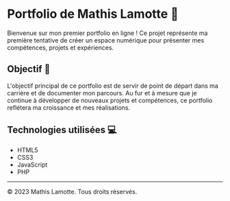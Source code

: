 # Portfolio de Mathis Lamotte 🌟

Bienvenue sur mon premier portfolio en ligne ! Ce projet représente ma première tentative de créer un espace numérique pour présenter mes compétences, projets et expériences.

## Objectif 🚀

L'objectif principal de ce portfolio est de servir de point de départ dans ma carrière et de documenter mon parcours. Au fur et à mesure que je continue à développer de nouveaux projets et compétences, ce portfolio reflétera ma croissance et mes réalisations.

## Technologies utilisées 💻

- HTML5
- CSS3
- JavaScript
- PHP

---
© 2023 Mathis Lamotte. Tous droits réservés.
